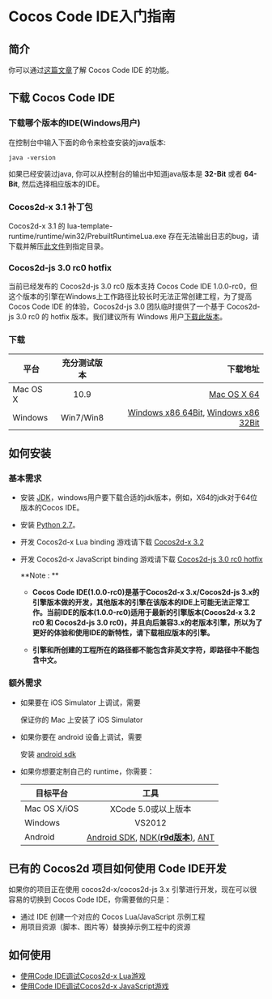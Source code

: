Cocos Code IDE入门指南
=========================

简介
----------
你可以通过[这篇文章](../zh.md)了解 Cocos Code IDE 的功能。

下载 Cocos Code IDE
----------
### 下载哪个版本的IDE(Windows用户)
在控制台中输入下面的命令来检查安装的java版本:

`java -version`

如果已经安装过java, 你可以从控制台的输出中知道java版本是 **32-Bit** 或者 **64-Bit**, 然后选择相应版本的IDE。

### Cocos2d-x 3.1 补丁包
Cocos2d-x 3.1 的 lua-template-runtime/runtime/win32/PrebuiltRuntimeLua.exe 存在无法输出日志的bug，请下载并解压[此文件](http://cdn.cocos2d-x.org/cocos2dx-3.1-templates.zip)到指定目录。

### Cocos2d-js 3.0 rc0 hotfix
当前已经发布的 Cocos2d-js 3.0 rc0 版本支持 Cocos Code IDE 1.0.0-rc0，但这个版本的引擎在Windows上工作路径比较长时无法正常创建工程，为了提高 Cocos Code IDE 的体验，Cocos2d-js 3.0 团队临时提供了一个基于 Cocos2d-js 3.0 rc0 的 hotfix 版本。我们建议所有 Windows 用户[下载此版本][js engine download link]。

### 下载

| 平台        | 充分测试版本 | 下载地址 |
| ----------- |:--------------:| ----------------------:|
| Mac OS X      | 10.9 		| [Mac OS X 64][mac ide link] 
| Windows       | Win7/Win8     | [Windows x86 64Bit][windows ide 64 link], [Windows x86 32Bit][windows ide 32 link]|

如何安装
------------

### 基本需求

+ 安装 [JDK][JDK link]，windows用户要下载合适的jdk版本，例如，X64的jdk对于64位版本的Cocos IDE。
+ 安装 [Python 2.7][Python link]。
+ 开发 Cocos2d-x Lua binding 游戏请下载 [Cocos2d-x 3.2][lua engine download link]
+ 开发 Cocos2d-x JavaScript binding 游戏请下载 [Cocos2d-js 3.0 rc0 hotfix][js engine download link]

	**Note : **
	
	+ **Cocos Code IDE(1.0.0-rc0)是基于Cocos2d-x 3.x/Cocos2d-js 3.x的引擎版本做的开发，其他版本的引擎在该版本的IDE上可能无法正常工作。当前IDE的版本(1.0.0-rc0)适用于最新的引擎版本(Cocos2d-x 3.2 rc0 和 Cocos2d-js 3.0 rc0)，并且向后兼容3.x的老版本引擎，所以为了更好的体验和使用IDE的新特性，请下载相应版本的引擎。**
	
	+ **引擎和所创建的工程所在的路径都不能包含非英文字符，即路径中不能包含中文。**
	
### 额外需求

* 如果要在 iOS Simulator 上调试，需要

    保证你的 Mac 上安装了 iOS Simulator

* 如果你要在 android 设备上调试，需要

    安装 [android sdk][Android SDK link]

* 如果你想要定制自己的 runtime，你需要：

	| 目标平台      | 工具 |
	| ------------- |:----------------------------:|
	| Mac OS X/iOS      | XCode 5.0或以上版本 		|
	| Windows       | VS2012 |
	| Android       | [Android SDK][Android SDK link], [NDK(**r9d版本**)][NDK link], [ANT][ANT link] |
	
已有的 Cocos2d 项目如何使用 Code IDE开发
----------

如果你的项目正在使用 cocos2d-x/cocos2d-js 3.x 引擎进行开发，现在可以很容易的切换到 Cocos Code IDE，你需要做的只是：

* 通过 IDE 创建一个对应的 Cocos Lua/JavaScript 示例工程
* 用项目资源（脚本、图片等）替换掉示例工程中的资源

如何使用
----------

+ [使用Code IDE调试Cocos2d-x Lua游戏](../debug-lua/zh.md)
+ [使用Code IDE调试Cocos2d-x JavaScript游戏](../debug-js/zh.md)

[JDK link]: http://www.oracle.com/technetwork/java/javase/downloads/index.html
[Android SDK link]: https://developer.android.com/sdk/index.html?hl=sk
[NDK link]: https://developer.android.com/tools/sdk/ndk/
[ANT link]: http://ant.apache.org/
[Python link]: http://www.python.org/download
[lua engine download link]: http://www.cocos2d-x.org/download
[js engine download link]: http://www.cocos2d-x.org/filedown/cocos2d-js-v3.0-rc0-hotfix.zip
[mac ide link]: http://www.cocos2d-x.org/filedown/cocos-code-ide-mac64-1.0.0-rc0.zip
[windows ide 64 link]: http://www.cocos2d-x.org/filedown/cocos-code-ide-win64-1.0.0-rc0.zip
[windows ide 32 link]: http://www.cocos2d-x.org/filedown/cocos-code-ide-win32-1.0.0-rc0.zip
